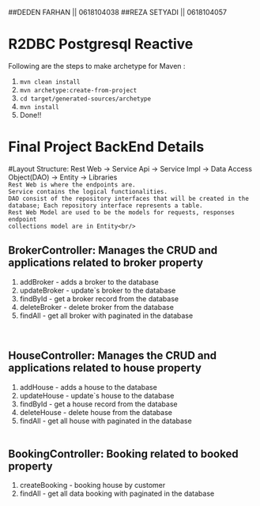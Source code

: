 ##DEDEN FARHAN || 0618104038
##REZA SETYADI || 0618104057

# R2DBC Postgresql Reactive
Following are the steps to make archetype for Maven : 
1. <code>mvn clean install</code>
2. <code>mvn archetype:create-from-project</code>
3. <code>cd target/generated-sources/archetype</code>
4. <code>mvn install</code>
5. Done!!


# Final Project BackEnd Details

#Layout Structure: Rest Web -> Service Api -> Service Impl -> Data Access Object(DAO) -> Entity -> Libraries<br/>
  ``Rest Web is where the endpoints are.``<br/>
  ``Service contains the logical functionalities.``<br/>
  ``DAO consist of the repository interfaces that will be created in the database; Each repository interface represents a table.``<br/>
  ``Rest Web Model are used to be the models for requests, responses endpoint``<br/>
  ``collections model are in Entity<br/>``
  <br/>


## BrokerController: Manages the CRUD and applications related to broker property<br/>
  1. addBroker - adds a broker to the database<br/>
  2. updateBroker - update`s broker to the database<br/>
  3. findById - get a broker record from the database<br/>
  4. deleteBroker - delete broker from the database<br/>
  5. findAll - get all broker with paginated in the database<br/>
  <br/>

## HouseController: Manages the CRUD and applications related to house property<br/>
1. addHouse - adds a house to the database<br/>
2. updateHouse - update`s house to the database<br/>
3. findById - get a house record from the database<br/>
4. deleteHouse - delete house from the database<br/>
5. findAll - get all house with paginated in the database<br/>
   <br/>

## BookingController: Booking related to booked property<br/>
1. createBooking - booking house by customer<br/>
2. findAll - get all data booking with paginated in the database<br/>
   <br/>
